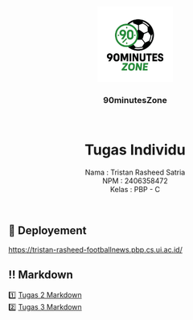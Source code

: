 <div align="center">
    <div>
        <img height="150px" src="static/90MinutesZoneLogo.png" alt="90MinutesZone Logo"/>
    </div>
    <div>
            <h3><b>90minutesZone</b></h3>
    </div>      
</div>
<br>
<h1 align="center">Tugas Individu</h1>
<div align="center">

Nama : Tristan Rasheed Satria  
NPM : 2406358472  
Kelas : PBP - C

</div>
<br>

## 📍 Deployement

https://tristan-rasheed-footballnews.pbp.cs.ui.ac.id/

## ‼️ Markdown

1️⃣ [Tugas 2 Markdown](markdowns/tugas2.md)  
2️⃣ [Tugas 3 Markdown](markdowns/tugas3.md)
